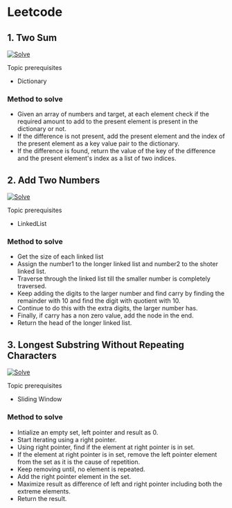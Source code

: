 # Leetcode


## 1. Two Sum

[![Solve](https://icons.iconarchive.com/icons/oxygen-icons.org/oxygen/24/Actions-document-edit-icon.png)](https://leetcode.com/problems/two-sum/)

Topic prerequisites

- Dictionary

### Method to solve

- Given an array of numbers and target, at each element check if the required amount to add to the present element is present in the dictionary or not.
- If the difference is not present, add the present element and the index of the present element as a key value pair to the dictionary.
- If the difference is found, return the value of the key of the difference and the present element's index as a list of two indices.


## 2. Add Two Numbers

[![Solve](https://icons.iconarchive.com/icons/oxygen-icons.org/oxygen/24/Actions-document-edit-icon.png)](https://leetcode.com/problems/add-two-numbers/)

Topic prerequisites

- LinkedList

### Method to solve

- Get the size of each linked list
- Assign the number1 to the longer linked list and number2 to the shoter linked list.
- Traverse through the linked list till the smaller number is completely traversed.
- Keep adding the digits to the larger number and find carry by finding the remainder with 10 and find the digit with quotient with 10.
- Continue to do this with the extra digits, the larger number has.
- Finally, if carry has a non zero value, add the node in the end.
- Return the head of the longer linked list.


## 3. Longest Substring Without Repeating Characters

[![Solve](https://icons.iconarchive.com/icons/oxygen-icons.org/oxygen/24/Actions-document-edit-icon.png)](https://leetcode.com/problems/longest-substring-without-repeating-characters/)

Topic prerequisites

- Sliding Window

### Method to solve

- Intialize an empty set, left pointer and result as 0.
- Start iterating using a right pointer.
- Using right pointer, find if the element at right pointer is in set.
- If the element at right pointer is in set, remove the left pointer element from the set as it is the cause of repetition.
- Keep removing until, no element is repeated.
- Add the right pointer element in the set.
- Maximize result as difference of left and right pointer including both the extreme elements.
- Return the result.
